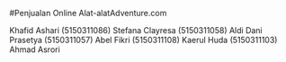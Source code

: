 #Penjualan Online Alat-alatAdventure.com

 Khafid Ashari (5150311086)
 Stefana Clayresa (5150311058)
 Aldi Dani Prasetya (5150311057)
 Abel Fikri (5150311108)
 Kaerul Huda (5150311103)
 Ahmad Asrori
